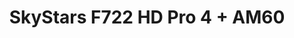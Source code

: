 ---
color: red
category: Stacks
group: undefined
visible: true
order: 2
title: SkyStars F722 HD Pro 4 + AM60
link: https://www.getfpv.com/electronics/stacks/skystars-fly-stack-f722-hd-pro-4-fc-am60-60a-am-32-esc-30x30.html
img: /uploads/builds/5inch-beginner/stacks-skystars-f722-hd-pro-4-am60.jpg
text: It's a fair jump in price, but you definitely get what you pay for here - F722 MCU, double 3A voltage regulators, MPU6000 gyro, and a very solid 60A ESC that runs AM32 - an open-source alternative to BLHeli_32 - I'll have a whole article about it soon if you're curious
info: $97.99;30x30;F722<MCU>;MPU6000<IMU>;6 UARTs;16MB Blackbox;5V 3A;10V 3A;60A Nominal;80A Peak;24.9g
---